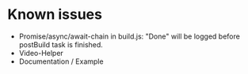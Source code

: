 # Known issues

- Promise/async/await-chain in build.js: "Done" will be logged before postBuild task is finished.
- Video-Helper
- Documentation / Example
